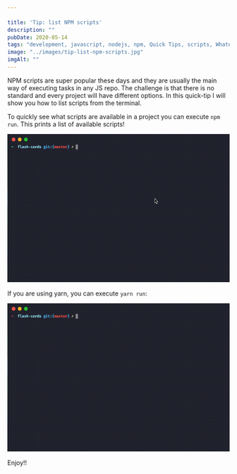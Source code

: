 ```yaml
---

title: 'Tip: list NPM scripts'
description: ""
pubDate: 2020-05-14
tags: "development, javascript, nodejs, npm, Quick Tips, scripts, Whatever, yarn"
image: "../images/tip-list-npm-scripts.jpg"
imgAlt: ""
---
```

NPM scripts are super popular these days and they are usually the main way of executing tasks in any JS repo. The challenge is that there is no standard and every project will have different options. In this quick-tip I will show you how to list scripts from the terminal.

To quickly see what scripts are available in a project you can execute `npm run`. This prints a list of available scripts!

![npm run example](../images/2020-05-npm-run.gif)

If you are using yarn, you can execute `yarn run`:

![yarn run example](../images/2020-05-yarn-run.gif)

Enjoy!!
